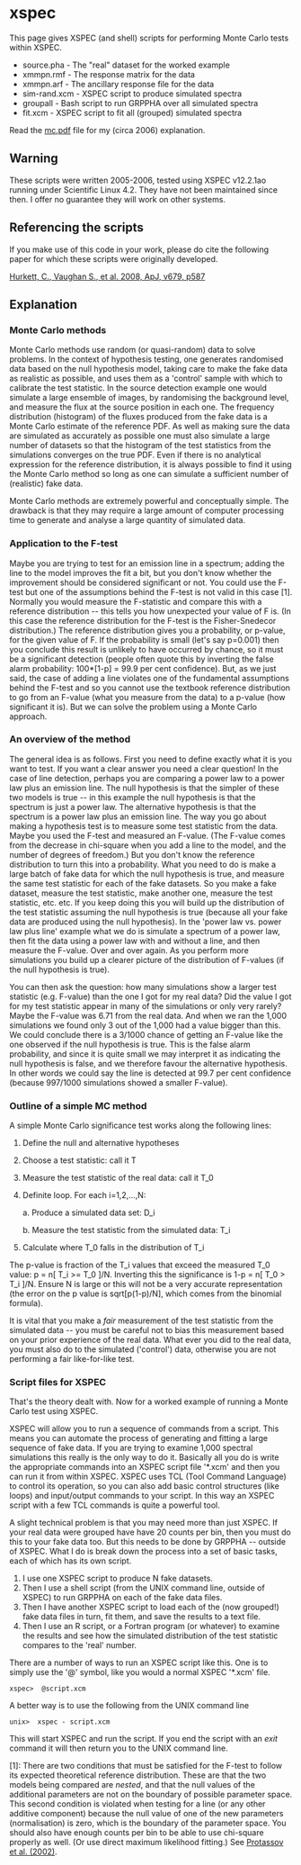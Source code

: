# xspec
This page gives XSPEC (and shell) scripts for performing Monte Carlo tests within XSPEC. 

* source.pha - The "real" dataset for the worked example
* xmmpn.rmf - The response matrix for the data
* xmmpn.arf - The ancillary response file for the data
* sim-rand.xcm - XSPEC script to produce simulated spectra
* groupall - Bash script to run GRPPHA over all simulated spectra
* fit.xcm - XSPEC script to fit all (grouped) simulated spectra

Read the [mc.pdf](mc.pdf) file for my (circa 2006) explanation.

## Warning

These scripts were written 2005-2006, tested using XSPEC v12.2.1ao running under Scientific Linux 4.2. They have not been maintained since then. I offer no guarantee they will work on other systems.

## Referencing the scripts

If you make use of this code in your work, please do cite the following paper for which these scripts were originally developed.

[Hurkett, C., Vaughan S., et al. 2008, ApJ, v679, p587](http://adsabs.harvard.edu/abs/2008ApJ...679..587H)

## Explanation

### Monte Carlo methods

Monte Carlo methods use random (or quasi-random) data to solve
problems. In the context of hypothesis testing, one 
generates randomised data based on the null hypothesis model,
taking care to make the fake data as realistic as possible, 
and uses them as a 'control' sample with which to calibrate the
test statistic. In the source detection example one would simulate
a large ensemble of images, by randomising the background level,
and measure the flux at the source position in each one. 
The frequency distribution (histogram) of the fluxes produced from
the fake data 
is a Monte Carlo estimate of the reference PDF.
As well as making sure the data are simulated as accurately as
possible one must also simulate a large number of datasets 
so that the histogram of the test statistics from the simulations
converges on the true PDF. Even if there is 
no analytical expression for the reference distribution, it is
always possible to find it using the Monte Carlo method so long
as one can simulate a sufficient number of (realistic) fake data.

Monte Carlo methods are extremely powerful and conceptually simple.
The drawback is that they may require a large amount of computer
processing time to generate and analyse a large quantity of simulated
data. 

### Application to the F-test

Maybe you are trying to test for an emission line in a spectrum;
adding the line to the model improves the fit a bit, but you don't
know whether the improvement should be considered significant or
not. 
You could use the F-test but one of the
assumptions behind the F-test is not valid in this case [1]. Normally you
would measure the F-statistic and compare this with 
a reference distribution
-- this tells you how unexpected your value of
F is. (In this case the reference distribution for the F-test is the
Fisher-Snedecor distribution.) 
The reference distribution gives you a probability, or p-value, for
the given value of F. 
If the probability is small (let's say
p=0.001) then you conclude this result is unlikely to have occurred by
chance, so it must be a significant detection (people often quote this
by inverting the false alarm probability: 100*[1-p] = 99.9 per
cent confidence). But, as we just said, the case of adding a line 
violates one of the fundamental assumptions behind the F-test and so
you cannot use the textbook reference 
distribution to go from an F-value (what you measure from the data) to
a p-value (how significant it is). But we can solve the problem
using a Monte Carlo approach.

### An overview of the method

The general idea is as follows. First you need to define exactly what
it is you want to test. If you want a clear answer you need a clear
question! In the case of line detection, perhaps you are comparing
a power law to a power law plus an emission line. 
The null
hypothesis is that the simpler of these two models is true --
in this example the
null hypothesis is that the spectrum is just a power law. The
alternative hypothesis is that the spectrum is a power law plus an
emission line. The way you go about making a hypothesis test is to
measure some test statistic from the data. Maybe you used the F-test
and measured an F-value. (The F-value comes from the decrease in
chi-square when you add a line to the model, and the number of
degrees of freedom.) But you don't know the reference distribution to
turn this into a probability. What you need to do is make a large
batch of fake data for which the null hypothesis is true, and measure
the same test statistic for each of the fake datasets. So you make a
fake dataset, measure the test statistic, make another one, measure
the test statistic, etc. etc. If you keep doing this you will build up
the distribution of the test statistic assuming the null hypothesis is
true (because all your fake data are produced using the null
hypothesis). In the 'power law vs. power law plus line' example what
we do is simulate a spectrum of a power law, then fit the data using a
power law with and without a line, and then measure the F-value. Over
and over again. As you perform more simulations you build up a clearer
picture of the distribution of F-values (if the null hypothesis is
true). 

You can then
ask the question: how many simulations show a larger test
statistic (e.g. F-value) than the one I got for my real data? Did
the value I got 
for my test statistic appear in many of the simulations or only
very rarely? Maybe the F-value was 6.71 from the real data. And when
we ran the 1,000 simulations we found only 3 out of the 1,000 had a
value bigger than this.
We could conclude there is a 3/1000 chance of getting an F-value like
the one observed if the null hypothesis is true. 
This is the false alarm probability, and since it is quite small 
we may interpret it as indicating the
null hypothesis is false, and we therefore favour the
alternative hypothesis. 
In other words we could say the line is
detected at 99.7 per cent confidence (because 997/1000 simulations
showed a smaller F-value). 

### Outline of a simple MC method

A simple Monte Carlo significance test works along the following lines:

1. Define the null and alternative hypotheses 

2. Choose a test statistic: call it T

3. Measure the test statistic of the real data: call it T_0

4. Definite loop. For each i=1,2,...,N:

   a. Produce a simulated data set: D_i
   
   b. Measure the test statistic from the simulated data: T_i

5. Calculate where T_0 falls in the distribution of T_i

The p-value is fraction of the T_i values that exceed the measured
T_0 value: p = n[ T_i >= T_0 ]/N. Inverting this the significance
is 1-p = n[ T_0 > T_i ]/N. Ensure
N is large or this will not be a very accurate representation (the
error on the p value is sqrt[p(1-p)/N], which comes from the
binomial formula).

It is vital that you make a *fair* measurement of the
test statistic from the simulated data -- you must be careful not to
bias this measurement 
based on your prior experience of the real data. 
What ever you did to the real data, you must also do to the 
simulated ('control') data, otherwise you are not performing 
a fair like-for-like test.

### Script files for XSPEC

That's the theory dealt with. Now for a worked example of
running a Monte Carlo test using XSPEC.

XSPEC will allow you to run a sequence of commands from a script. This
means you can automate the process of generating and fitting a
large sequence of fake data. If you are trying to examine 1,000 spectral
simulations this really is the only way to do it. Basically all you do
is write the appropriate commands into an XSPEC script file '\*.xcm'
and then you can run it from within XSPEC. XSPEC uses
TCL (Tool Command Language) to control its operation, so you can also
add basic 
control structures (like loops) and input/output commands to your
script. In this way an XSPEC script with a few TCL commands is
quite a powerful tool.

A slight technical problem is that you may need more than just
XSPEC. If your real data were grouped have have 20 counts per bin,
then you must do this to your fake data too. But this needs
to be done by GRPPHA -- outside of XSPEC. What I do is break down the
process into a set of basic tasks, each of which has its own script. 

1. I use one
XSPEC script to produce N fake datasets. 
2. Then I use a shell script
(from the UNIX command line, outside of XSPEC) to run GRPPHA on each
of the fake data files. 
3. Then I have another XSPEC script to load each
of the (now grouped!) fake data files in turn, fit them, and save the
results to a text file. 
4. Then I use an R script, or a Fortran program
(or whatever) to examine the results and see how the simulated
distribution of the test statistic compares to the 'real' number.  

There are a number of ways to run an XSPEC script like this. One is
to simply use the '@' symbol, like you would a normal XSPEC '\*.xcm' file.
```
xspec>  @script.xcm 
```
A better way is to use the following from the UNIX command line
```
unix>  xspec - script.xcm 
```
This will start XSPEC and run the script. If you end the script 
with an *exit* command it will then return you to the UNIX command line.



[1]: There are two conditions that must be satisfied for the F-test to
follow its expected theoretical reference distribution. These are that
the two models being compared are *nested*, and that the null
values of the additional parameters are not on the boundary of
possible parameter space. This second condition is violated when
testing for a line (or any other additive component) because the null
value of one of the new parameters (normalisation) is zero, which is
the boundary of the parameter space. 
You should also have enough counts per bin to be able to use chi-square
properly as well. (Or use direct maximum likelihood fitting.)
See [Protassov et al. (2002)](http://adsabs.harvard.edu/abs/2002ApJ...571..545P).
